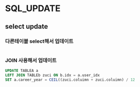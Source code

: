 # SQL_UPDATE





## select update



### 다른테이블 select해서 업데이트

```sql

```



### JOIN 사용해서 업데이트

```sql
UPDATE TABLEA a
LEFT JOIN TABLEb zuci ON b.idx = a.user_idx
SET a.career_year = CEIL((zuci.coluimn + zuci.coluimn) / 12
```

